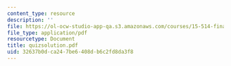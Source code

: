 ```yaml
---
content_type: resource
description: ''
file: https://ol-ocw-studio-app-qa.s3.amazonaws.com/courses/15-514-financial-and-managerial-accounting-summer-2003/32637b0dca247be6408db6c2fd8da3f8_quizsolution.pdf
file_type: application/pdf
resourcetype: Document
title: quizsolution.pdf
uid: 32637b0d-ca24-7be6-408d-b6c2fd8da3f8
---
```


